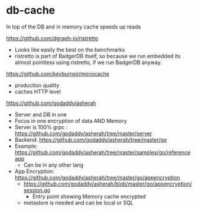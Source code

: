 # db-cache

In top of the DB and in memory cache speeds up reads

https://github.com/dgraph-io/ristretto
- Looks like easily the best on the benchmarks
- ristretto is part of BadgerDB itself, so because we run embedded its almost pointless using ristretto, if we run BadgerDB anyway.

https://github.com/kevburnsjr/microcache
- production quality
- caches HTTP level

https://github.com/godaddy/asherah
- Server and DB in one
- Focus in one encryption of data AND Memory
- Server is 100% grpc : https://github.com/godaddy/asherah/tree/master/server
- Backend: https://github.com/godaddy/asherah/tree/master/go
- Example: https://github.com/godaddy/asherah/tree/master/samples/go/referenceapp
	- Can be in any other lang
- App Encryption: https://github.com/godaddy/asherah/tree/master/go/appencryption
	- https://github.com/godaddy/asherah/blob/master/go/appencryption/session.go
		- Entry point showing Memory cache encrypted
	- metastore is needed and can be local or SQL

